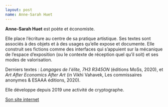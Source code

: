 ```yaml
---
layout: post
name: Anne-Sarah Huet
---
```

**Anne-Sarah Huet** est poète et économiste.

Elle place l’écriture au centre de sa pratique artistique. Ses textes sont associés à des objets et à des usages qu’elle expose et documente. Elle construit ses fictions comme des interfaces qui s’appuient sur la mécanique de l’espace d’exposition (ou le contexte de réception quel qu’il soit) et ses modes de valorisation.

Derniers textes : *Langages de l'élite, 7H3 R345ON* (éditions MoSs, 2020), et *Art After Economics After Art* (in Vikhi Vahavek, Les commissaires anonymes & ESAAA éditions, 2020). 

Elle développe depuis 2019 une activité de cryptographe.

[Son site internet](https://contrefacruelle.net/)